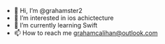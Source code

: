 - 👋 Hi, I’m @grahamster2
- 👀 I’m interested in ios achictecture 
- 🌱 I’m currently learning Swift
- 📫 How to reach me grahamcalihan@outlook.com

<!---
grahamster2/grahamster2 is a ✨ special ✨ repository because its `README.md` (this file) appears on your GitHub profile.
You can click the Preview link to take a look at your changes.
--->

